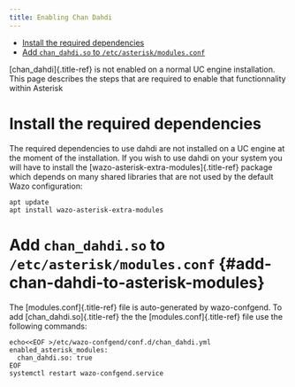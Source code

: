 ```yaml
---
title: Enabling Chan Dahdi
---
```


- [Install the required dependencies](#install-the-required-dependencies)
- [Add `chan_dahdi.so` to `/etc/asterisk/modules.conf`](#add-chan-dahdi-to-asterisk-modules)

[chan\_dahdi]{.title-ref} is not enabled on a normal UC engine installation. This page describes the
steps that are required to enable that functionnality within Asterisk

# Install the required dependencies

The required dependencies to use dahdi are not installed on a UC engine at the moment of the
installation. If you wish to use dahdi on your system you will have to install the
[wazo-asterisk-extra-modules]{.title-ref} package which depends on many shared libraries that are
not used by the default Wazo configuration:

    apt update
    apt install wazo-asterisk-extra-modules

# Add `chan_dahdi.so` to `/etc/asterisk/modules.conf` {#add-chan-dahdi-to-asterisk-modules}

The [modules.conf]{.title-ref} file is auto-generated by wazo-confgend. To add
[chan\_dahdi.so]{.title-ref} the the [modules.conf]{.title-ref} file use the following commands:

    echo<<EOF >/etc/wazo-confgend/conf.d/chan_dahdi.yml
    enabled_asterisk_modules:
      chan_dahdi.so: true
    EOF
    systemctl restart wazo-confgend.service
